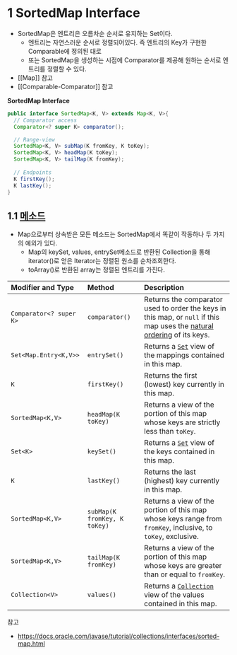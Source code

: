 # 1 SortedMap Interface

* SortedMap은 엔트리은 오름차순 순서로 유지하는 Set이다.
	* 엔트리는 자연스러운 순서로 정렬되어있다. 즉 엔트리의 Key가 구현한 Comparable에 정의된 대로
	* 또는 SortedMap을 생성하는 시점에 Comparator를 제공해 원하는 순서로 엔트리를 정렬할 수 있다.
* [[Map]] 참고
* [[Comparable-Comparator]] 참고



**SortedMap Interface**

```java
public interface SortedMap<K, V> extends Map<K, V>{
  // Comparator access
  Comparator<? super K> comparator();

  // Range-view
  SortedMap<K, V> subMap(K fromKey, K toKey);
  SortedMap<K, V> headMap(K toKey);
  SortedMap<K, V> tailMap(K fromKey);
  
  // Endpoints
  K firstKey();
  K lastKey();
}
```



## 1.1 [메소드](https://docs.oracle.com/en/java/javase/11/docs/api/java.base/java/util/SortedMap.html)

* Map으로부터 상속받은 모든 메소드는 SortedMap에서 똑같이 작동하나 두 가지의 예외가 있다.
  * Map의 keySet, values, entrySet메소드로 반환된 Collection을 통해 iterator()로 얻은 Iterator는 정렬된 원소를 순차조회한다.
  * toArray()로 반환된 array는 정렬된 엔트리를 가진다.

| Modifier and Type       | Method                       | Description                                                  |
| :---------------------- | :--------------------------- | :----------------------------------------------------------- |
| `Comparator<? super K>` | `comparator()`               | Returns the comparator used to order the keys in this map, or `null` if this map uses the [natural ordering](https://docs.oracle.com/en/java/javase/11/docs/api/java.base/java/lang/Comparable.html) of its keys. |
| `Set<Map.Entry<K,V>>`   | `entrySet()`                 | Returns a [`Set`](https://docs.oracle.com/en/java/javase/11/docs/api/java.base/java/util/Set.html) view of the mappings contained in this map. |
| `K`                     | `firstKey()`                 | Returns the first (lowest) key currently in this map.        |
| `SortedMap<K,V>`        | `headMap(K toKey)`           | Returns a view of the portion of this map whose keys are strictly less than `toKey`. |
| `Set<K>`                | `keySet()`                   | Returns a [`Set`](https://docs.oracle.com/en/java/javase/11/docs/api/java.base/java/util/Set.html) view of the keys contained in this map. |
| `K`                     | `lastKey()`                  | Returns the last (highest) key currently in this map.        |
| `SortedMap<K,V>`        | `subMap(K fromKey, K toKey)` | Returns a view of the portion of this map whose keys range from `fromKey`, inclusive, to `toKey`, exclusive. |
| `SortedMap<K,V>`        | `tailMap(K fromKey)`         | Returns a view of the portion of this map whose keys are greater than or equal to `fromKey`. |
| `Collection<V>`         | `values()`                   | Returns a [`Collection`](https://docs.oracle.com/en/java/javase/11/docs/api/java.base/java/util/Collection.html) view of the values contained in this map. |



참고

* https://docs.oracle.com/javase/tutorial/collections/interfaces/sorted-map.html